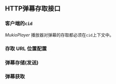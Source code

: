 ## HTTP弹幕存取接口

### 客户端的`cid`

*MukioPlayer* 播放器对弹幕的存取都必须在`cid`上下文中。

### 存取 URL 位置配置


### 弹幕存储(发送)


### 弹幕获取